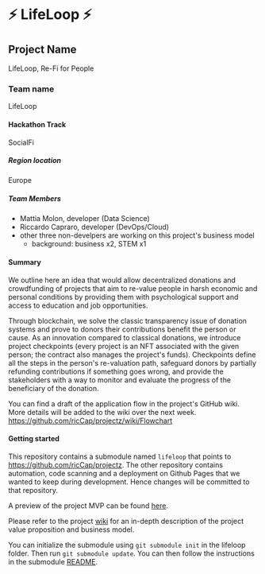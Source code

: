 
# ⚡ LifeLoop ⚡

## Project Name
LifeLoop, Re-Fi for People

### Team name
LifeLoop

#### Hackathon Track
SocialFi

##### Region location
Europe

##### Team Members
- Mattia Molon, developer (Data Science)
- Riccardo Capraro, developer (DevOps/Cloud)
- other three non-develpers are working on this project's business model
    - background: business x2, STEM x1

#### Summary
We outline here an idea that would allow decentralized donations and crowdfunding of projects that aim to re-value people in harsh economic and personal conditions by providing them with psychological support and access to education and job opportunities.

Through blockchain, we solve the classic transparency issue of donation systems and prove to donors their contributions benefit the person or cause. As an innovation compared to classical donations, we introduce project checkpoints (every project is an NFT associated with the given person; the contract also manages the project's funds). Checkpoints define all the steps in the person's re-valuation path, safeguard donors by partially refunding contributions if something goes wrong, and provide the stakeholders with a way to monitor and evaluate the progress of the beneficiary of the donation.

You can find a draft of the application flow in the project's GitHub wiki. More details will be added to the wiki over the next week. https://github.com/ricCap/projectz/wiki/Flowchart

#### Getting started
This repository contains a submodule named `lifeloop` that points to https://github.com/ricCap/projectz. The other repository contains automation, code scanning and a deployment on Github Pages that we wanted to keep during development. Hence changes will be committed to that repository.

A preview of the project MVP can be found [here](https://riccap.github.io/projectz/).

Please refer to the project [wiki](https://github.com/ricCap/projectz/wiki) for an in-depth description of the project value proposition and business model.

You can initialize the submodule using `git submodule init` in the lifeloop folder. Then run `git submodule update`. You can then follow the instructions in the submodule [README](lifeloop/README.md).

<!-- #### Project Description
Provide a clear statement of the challenges/issues/problems/gaps your project engages as well as a brief, high-level description of how your project engages the areas you've identified. What is the value of your approach? Who are the intended users?

#### Summary
Describe the basic functionality of your project. What are the features you were able to implement? What features would you like to implement?

#### URLs
List any URLs relevant to demonstrating your prototype

#### Presentation
List any links to your presentation or any related visuals you want to share.

#### Next Steps
What do you need to do next to turn this prototype into a working solution?

#### License
This repository includes an [unlicensed](http://unlicense.org/) statement though you may want to [choose a different license](https://choosealicense.com/). -->

